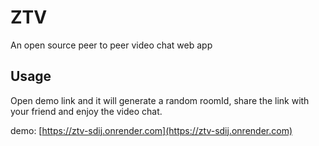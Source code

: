 # ZTV
An open source peer to peer video chat web app

## Usage
Open demo link and it will generate a random roomId,
share the link with your friend and enjoy the video chat.

demo: [https://ztv-sdij.onrender.com](https://ztv-sdij.onrender.com)
